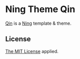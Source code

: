 # Ning Theme Qin

[Qin](https://github.com/codinggirl/nt_qin) is a [Ning](https://github.com/codinggirl/ning) template & theme.

## License

[The MIT License](LICENSE) applied.
